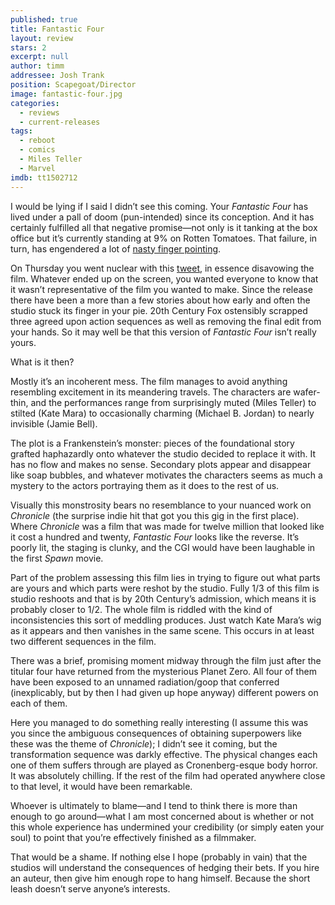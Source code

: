 ```yaml
---
published: true
title: Fantastic Four
layout: review
stars: 2
excerpt: null
author: timm
addressee: Josh Trank
position: Scapegoat/Director
image: fantastic-four.jpg
categories: 
  - reviews
  - current-releases
tags: 
  - reboot
  - comics
  - Miles Teller
  - Marvel
imdb: tt1502712
---
```


I would be lying if I said I didn’t see this coming. Your _Fantastic Four_ has lived under a pall of doom (pun-intended) since its conception. And it has certainly fulfilled all that negative promise—not only is it tanking at the box office but it’s currently standing at 9% on Rotten Tomatoes. That failure, in turn, has engendered a lot of [nasty finger pointing](http://www.hollywoodreporter.com/news/fantastic-four-blame-game-fox-814764). 

On Thursday you went nuclear with this [tweet](http://www.joblo.com/movie-news/josh-trank-disowns-fantastic-four-via-twitter-claims-studio-interference-322), in essence disavowing the film. Whatever ended up on the screen, you wanted everyone to know that it wasn’t representative of the film you wanted to make. Since the release there have been a more than a few stories about how early and often the studio stuck its finger in your pie. 20th  Century Fox ostensibly scrapped three agreed upon action sequences as well as removing the final edit from your hands. So it may well be that this version of _Fantastic Four_ isn’t really yours. 

What is it then?

Mostly it’s an incoherent mess. The film manages to avoid anything resembling excitement in its meandering travels. The characters are wafer-thin, and the performances range from surprisingly muted (Miles Teller) to stilted (Kate Mara) to occasionally charming (Michael B. Jordan) to nearly invisible (Jamie Bell).

The plot is a Frankenstein’s monster: pieces of the foundational story grafted haphazardly onto whatever the studio decided to replace it with. It has no flow and makes no sense. Secondary plots appear and disappear like soap bubbles, and whatever motivates the characters seems as much a mystery to the actors portraying them as it does to the rest of us.

Visually this monstrosity bears no resemblance to your nuanced work on _Chronicle_ (the surprise indie hit that got you this gig in the first place). Where _Chronicle_ was a film that was made for twelve million that looked like it cost a hundred and twenty, _Fantastic Four_  looks like the reverse. It’s poorly lit, the staging is clunky, and the CGI would have been laughable in the first _Spawn_ movie. 

Part of the problem assessing this film lies in trying to figure out what parts are yours and which parts were reshot by the studio. Fully 1/3 of this film is studio reshoots and that is by 20th Century’s admission, which means it is probably closer to 1/2. The whole film is riddled with the kind of inconsistencies this sort of meddling produces. Just watch Kate Mara’s wig as it appears and then vanishes in the same scene. This occurs in at least two different sequences in the film.

There was a brief, promising moment midway through the film just after the titular four have returned from the mysterious Planet Zero. All four of them have been exposed to an unnamed radiation/goop that conferred (inexplicably, but by then I had given up hope anyway) different powers on each of them. 

Here you managed to do something really interesting (I assume this was you since the ambiguous consequences of obtaining superpowers like these was the theme of _Chronicle_); I didn’t see it coming, but the transformation sequence was darkly effective. The physical changes each one of them suffers through are played as Cronenberg-esque body horror. It was absolutely chilling. If the rest of the film had operated anywhere close to that level, it would have been remarkable.

Whoever is ultimately to blame—and I tend to think there is more than enough to go around—what I am most concerned about is whether or not this whole experience has undermined your credibility (or simply eaten your soul) to point that you’re effectively finished as a filmmaker. 

That would be a shame. If nothing else I hope (probably in vain) that the studios will understand the consequences of hedging their bets. If you hire an auteur, then give him enough rope to hang himself. Because the short leash doesn’t serve anyone’s interests.